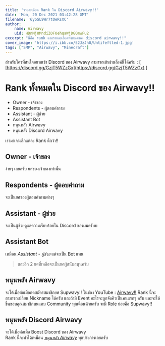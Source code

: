```yaml
---
title: 'รายละเอียด Rank ใน Discord Airwavy!!'
date: 'Mon, 20 Dec 2021 03:42:28 GMT'
filename: '6yoSL9Wr7tOeRsXC'
author:
    name: Airwavy
    uid: HDnMj8MndiZOFOehqaWjDG0mwFu2
excerpt: "นี่คือ rank และรายละเอียดทั้งหมดของ discord airwavy!!"
cover_image: 'https://i.ibb.co/52JzJh0/Untifeftled-1.jpg'
tags: ["SMP", "Airwavy", "Minecraft"]
---
```

สำหรับใครที่สนใจอยากเข้า Discord ของ Airwavy สามารถเข้าผ่านลิ้งค์นี้ได้ครับ : [ [https://discord.gg/GzjT5WZzGx](https://discord.gg/GzjT5WZzGx) ]

# Rank ทั้งหมดใน Discord ของ Airwavy!!
- Owner - เจ้าของ
- Respondents - ผู้ตอบคำถาม
- Assistant - ผู้ช่วย
- Assistant Bot
- หนุนหลัง Airwavy
- หนุนหลัง Discord Airwavy

เรามาเจาะลึกแต่ละ Rank ดีกว่า!!
## Owner - เจ้าของ
ง่ายๆ เลยครับ ยศของเจ้าของเท่านั้น
## Respondents - ผู้ตอบคำถาม
จะเป็นยศของผู้ตอบคำถามต่างๆ
## Assistant - ผู้ช่วย
จะเป็นผู้ช่วยดูแลความเรียบร้อยใน Discord ของผมครับบ
## Assistant Bot
เหมือน *Assistant - ผู้ช่วย* แต่จะเป็น Bot แทน

> และอีก 2 ยศที่เหลือจะเป็นยศผู้สนับสนุนครับ

## หนุนหลัง Airwavy
จะได้เมื่อต่อเมื่อกดสมัครสมาชิกยศ Supwavy!! ในช่อง YouTube : [Airwavy!!](https://youtube.com/c/AirwavyIT) Rank นี้จะสามารถเปลี่ยน Nickname ได้ครับ และถ้ามี Event อะไรจะถูกจัดคิวเป็นคนแรกๆ ครับ และจะได้ขึ้นขอบคุณสมาชิกบนแถบ Community ทุกเดือนด้วยครับ จะมี Role ย่อยคือ Supwavy!!

## หนุนหลัง Discord Airwavy
จะได้เมื่อต่อเมื่อ Boost Discord ของ Airwavy<br>
Rank นี้จะทำได้เหมือน <u>*หนุนหลัง Airwavy*</u> ทุกประการเลยครับ